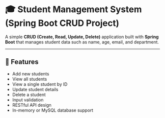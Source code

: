 # 🎓 Student Management System (Spring Boot CRUD Project)

A simple **CRUD (Create, Read, Update, Delete)** application built with **Spring Boot** that manages student data such as name, age, email, and department.

---

## 🚀 Features

- Add new students
- View all students
- View a single student by ID
- Update student details
- Delete a student
- Input validation
- RESTful API design
- In-memory or MySQL database support
